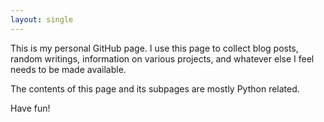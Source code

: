 ```yaml
---
layout: single
---
```


This is my personal GitHub page.
I use this page to collect blog posts,
random writings, information on various projects,
and whatever else I feel needs to be made
available.

The contents of this page and its subpages are mostly Python related.

Have fun!
